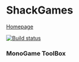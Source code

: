 # ShackGames

[Homepage](https://shackgames.io/) 

[![Build status](https://ci.appveyor.com/api/projects/status/w1lt51b8trroxaa0?svg=true)](https://ci.appveyor.com/project/FelipeRamos/shackgames-monogame-toolbox)

### MonoGame ToolBox
